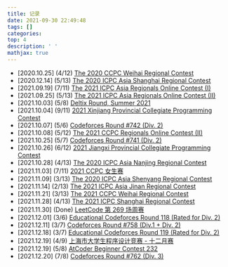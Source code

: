 ```yaml
---
title: 记录
date: 2021-09-30 22:49:48
tags: []
categories:
top: 4
description: ' '
mathjax: true
---
```


- [2020.10.25] (4/12) [The 2020 CCPC Weihai Regional Contest](https://c4lnn.github.io/2021/10/20/%E5%A5%97%E9%A2%98/The%202020%20CCPC%20Weihai%20Regional%20Contest/)
- [2020.12.14] (5/13) [The 2020 ICPC Asia Shanghai Regional Contest](https://c4lnn.github.io/2021/10/20/%E5%A5%97%E9%A2%98/The%202020%20ICPC%20Asia%20Shanghai%20Regional%20Contest/)
- [2021.09.19] (7/11) [The 2021 ICPC Asia Regionals Online Contest (I)](https://c4lnn.github.io/2021/09/30/%E5%A5%97%E9%A2%98/The%202021%20ICPC%20Asia%20Regionals%20Online%20Contest%20(I)/)
- [2021.09.25] (5/13) [The 2021 ICPC Asia Regionals Online Contest (II)](https://c4lnn.github.io/2021/10/01/%E5%A5%97%E9%A2%98/The%202021%20ICPC%20Asia%20Regionals%20Online%20Contest%20(II)/)
- [2021.10.03] (5/8) [Deltix Round, Summer 2021](https://c4lnn.github.io/2021/10/01/%E5%A5%97%E9%A2%98/Deltix%20Round,%20Summer%202021/)
- [2021.10.04] (9/11) [2021 Xinjiang Provincial Collegiate Programming Contest](https://c4lnn.github.io/2021/10/04/%E5%A5%97%E9%A2%98/2021%20Xinjiang%20Provincial%20Collegiate%20Programming%20Contest/)
- [2021.10.07] (5/6) [Codeforces Round #742 (Div. 2)](https://c4lnn.github.io/2021/10/07/%E5%A5%97%E9%A2%98/Codeforces%20Round%20742%20(Div.%202)/)
- [2021.10.08] (5/12) [The 2021 CCPC Regionals Online Contest (II)](https://c4lnn.github.io/2021/10/20/%E5%A5%97%E9%A2%98/The%202021%20CCPC%20Regionals%20Online%20Contest%20(II)/)
- [2021.10.25] (5/7) [Codeforces Round #741 (Div. 2)](https://c4lnn.github.io/2021/10/25/%E5%A5%97%E9%A2%98/Codeforces%20Round%20741%20(Div.%202)/)
- [2021.10.26] (6/12) [2021 Jiangxi Provincial Collegiate Programming Contest](https://c4lnn.github.io/2021/10/26/%E5%A5%97%E9%A2%98/2021%20Jiangxi%20Provincial%20Collegiate%20Programming%20Contest/)
- [2021.10.28] (4/13) [The 2020 ICPC Asia Nanjing Regional Contest](https://c4lnn.github.io/2021/10/31/%E5%A5%97%E9%A2%98/The%202020%20ICPC%20Asia%20Nanjing%20Regional%20Contest/)
- [2021.11.03] (7/11) [2021 CCPC 女生赛](https://c4lnn.github.io/2021/11/09/%E5%A5%97%E9%A2%98/2021%20CCPC%20%E5%A5%B3%E7%94%9F%E8%B5%9B/)
- [2021.11.09] (3/13) [The 2020 ICPC Asia Shenyang Regional Contest](https://c4lnn.github.io/2021/11/18/%E5%A5%97%E9%A2%98/The%202020%20ICPC%20Asia%20Shenyang%20Regional%20Contest/)
- [2021.11.14] (2/13) [The 2021 ICPC Asia Jinan Regional Contest](https://c4lnn.github.io/2021/11/17/%E5%A5%97%E9%A2%98/The%202021%20ICPC%20Asia%20Jinan%20Regional%20Contest/)
- [2021.11.21] (3/13) [The 2021 CCPC Weihai Regional Contest](https://c4lnn.github.io/2021/11/24/%E5%A5%97%E9%A2%98/The%202021%20CCPC%20Weihai%20Regional%20Contest/)
- [2021.11.28] (4/13) [The 2021 ICPC Shanghai Regional Contest](https://c4lnn.github.io/2021/12/06/%E5%A5%97%E9%A2%98/The%202021%20ICPC%20Asia%20Shanghai%20Regional%20Contest/)
- [2021.11.30] (Done) [LeetCode 第 269 场周赛](https://c4lnn.github.io/2021/12/06/%E5%A5%97%E9%A2%98/LeetCode/LeetCode%20%E7%AC%AC%20269%20%E5%9C%BA%E5%91%A8%E8%B5%9B/)
- [2021.12.01] (3/6) [Educational Codeforces Round 118 (Rated for Div. 2)](https://c4lnn.github.io/2021/12/06/%E5%A5%97%E9%A2%98/Educational%20Codeforces%20Round%20118%20(Rated%20for%20Div.%202)/)
- [2021.12.11] (3/7) [Codeforces Round #758 (Div.1 + Div. 2)]()
- [2021.12.18] (3/7) [Educational Codeforces Round 119 (Rated for Div. 2)]()
- [2021.12.19] (4/9) [上海市大学生程序设计竞赛 - 十二月赛]()
- [2021.12.19] (5/8) [AtCoder Beginner Contest 232](https://c4lnn.github.io/2022/01/06/%E5%A5%97%E9%A2%98/AtCoder/ABC/AtCoder%20Beginner%20Contest%20232/)
- [2021.12.20] (7/8) [Codeforces Round #762 (Div. 3)](https://c4lnn.github.io/2021/12/28/%E5%A5%97%E9%A2%98/Codeforces/Codeforces%20Round%20762%20(Div.%203)/)